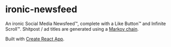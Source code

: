 # ironic-newsfeed

An ironic Social Media Newsfeed™, complete with a Like Button™ and Infinite Scroll™. Shitpost / ad titles are generated using a [Markov chain](https://github.com/fibanneacci/phrase-generator).

Built with [Create React App](https://github.com/facebook/create-react-app).
